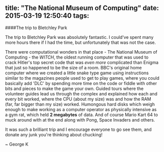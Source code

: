 title: "The National Museum of Computing"
date: 2015-03-19 12:50:40
tags:
---
####The trip to Bletchley Park

The trip to Bletchley Park was absolutely fantastic. I could've spent many more hours there if I had the time, but unfortunately that was not the case.

There were computational wonders in that place - The National Museum of Computing - the *WITCH*, the oldest running computer that was used to crack Hitler's top secret code that was *even more* complicated than Enigma that just so happened to be the size of a room. BBC's original home computer where we created a little snake type game using instructions similar to the magazines people used to get to play games, where you could basically add 'DLC' by spending more time on the code or fiddle with other bits and pieces to make the game your own. Guided tours where the volunteer guides lead us through the complex and explained how each and every bit worked, where the CPU (about my size) was and how the RAM (far, far bigger than my size) worked. Humongous hard disks which weigh enough to make working as a computer operator as physically intensive as a gym rat, which held **2 megabytes** of data. And of course Mario Kart 64 to muck around with at the end along with Pong, Space Invaders and others.

It was such a brilliant trip and I encourage everyone to go see them, and donate any junk you're thinking about chucking!

~ George K
